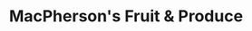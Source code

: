 ---
title: "MacPherson's Fruit & Produce"
url: /seattle/macphersons-fruit-und-produce/
shop: Gemüse & Obst
---